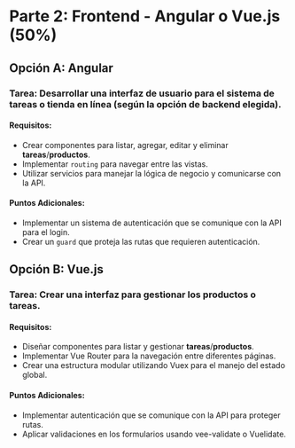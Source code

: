 # Parte 2: Frontend - Angular o Vue.js (50%)
## Opción A: Angular
### Tarea: Desarrollar una interfaz de usuario para el sistema de tareas o tienda en línea (según la opción de backend elegida).
#### Requisitos:
* Crear componentes para listar, agregar, editar y eliminar **tareas**/**productos**.
* Implementar `routing` para navegar entre las vistas.
* Utilizar servicios para manejar la lógica de negocio y comunicarse con la API.
#### Puntos Adicionales:
* Implementar un sistema de autenticación que se comunique con la API para el login.
* Crear un `guard` que proteja las rutas que requieren autenticación.
## Opción B: Vue.js
### Tarea: Crear una interfaz para gestionar los productos o tareas.
#### Requisitos:
* Diseñar componentes para listar y gestionar **tareas**/**productos**.
* Implementar Vue Router para la navegación entre diferentes páginas.
* Crear una estructura modular utilizando Vuex para el manejo del estado global.
#### Puntos Adicionales:
* Implementar autenticación que se comunique con la API para proteger rutas.
* Aplicar validaciones en los formularios usando vee-validate o Vuelidate.
